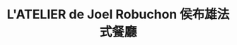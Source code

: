 ---
title: "L'ATELIER de Joel Robuchon 侯布雄法式餐廳"
description: "L'ATELIER de Joel Robuchon 侯布雄法式餐廳"
layout: shop
keywords:
  - 美食競賽
  - 台灣美食
  - 美食精選
datePublished: "2025-06-30"
dateModified: "2025-07-03"
city: "台北市"
district: "信義區"
address: "台北市信義區松仁路28號5樓"
phone: "0287292628"
geo: "25.03986254498836, 121.56761965397939"
google_map: "https://maps.app.goo.gl/FskDgajijNvH1QHW8"
footinder: "https://footinder.com.tw/%e5%8f%b0%e5%8c%97%e5%b8%82%e4%bf%a1%e7%be%a9%e5%8d%80/9247/"
official: "https://www.facebook.com/LatelierdeJoelRobuchonTaipei/"
award:
  - name: "500盤"
    year: "2024"
    entries:
      - dishes:
          - "Le Kampachi 青魽魚與酪梨韃靼佐薑黃芥末醬"

---